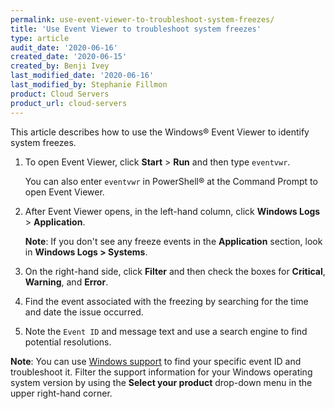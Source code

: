 ```yaml
---
permalink: use-event-viewer-to-troubleshoot-system-freezes/
title: 'Use Event Viewer to troubleshoot system freezes'
type: article
audit_date: '2020-06-16'
created_date: '2020-06-15'
created_by: Benji Ivey
last_modified_date: '2020-06-16'
last_modified_by: Stephanie Fillmon
product: Cloud Servers
product_url: cloud-servers
---
```


This article describes how to use the Windows&reg; Event Viewer to identify system freezes.

1. To open Event Viewer, click **Start** > **Run** and then type `eventvwr`.
   
   You can also enter `eventvwr` in PowerShell&reg; at the Command Prompt to open Event Viewer.
    
2. After Event Viewer opens, in the left-hand column, click **Windows Logs** > **Application**.

   **Note**: If you don't see any freeze events in the **Application** section, look in **Windows Logs > Systems**.

3. On the right-hand side, click **Filter** and then check the boxes for **Critical**, **Warning**, and **Error**.

4. Find the event associated with the freezing by searching for the time and date the issue occurred.

5. Note the `Event ID` and message text and use a search engine to find potential resolutions.

**Note**: You can use [Windows support](https://support.microsoft.com/en-us/hub/4338813/windows-help?os=windows-7) to find your specific event ID and troubleshoot it. Filter the support information for your Windows operating system version by using the **Select your product** drop-down menu in the upper right-hand corner.
